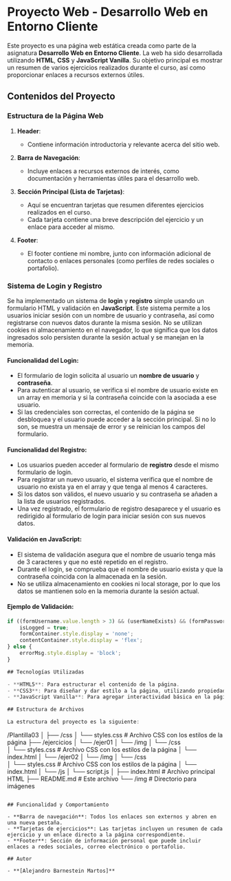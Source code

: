 
# Proyecto Web - Desarrollo Web en Entorno Cliente

Este proyecto es una página web estática creada como parte de la asignatura **Desarrollo Web en Entorno Cliente**. La web ha sido desarrollada utilizando **HTML**, **CSS** y **JavaScript Vanilla**. Su objetivo principal es mostrar un resumen de varios ejercicios realizados durante el curso, así como proporcionar enlaces a recursos externos útiles.

## Contenidos del Proyecto

### Estructura de la Página Web

1. **Header**:
   - Contiene información introductoria y relevante acerca del sitio web.
   
2. **Barra de Navegación**:
   - Incluye enlaces a recursos externos de interés, como documentación y herramientas útiles para el desarrollo web.
   
3. **Sección Principal (Lista de Tarjetas)**:
   - Aquí se encuentran tarjetas que resumen diferentes ejercicios realizados en el curso.
   - Cada tarjeta contiene una breve descripción del ejercicio y un enlace para acceder al mismo.
   
4. **Footer**:
   - El footer contiene mi nombre, junto con información adicional de contacto o enlaces personales (como perfiles de redes sociales o portafolio).




### Sistema de Login y Registro

Se ha implementado un sistema de **login** y **registro** simple usando un formulario HTML y validación en **JavaScript**. Este sistema permite a los usuarios iniciar sesión con un nombre de usuario y contraseña, así como registrarse con nuevos datos durante la misma sesión. No se utilizan cookies ni almacenamiento en el navegador, lo que significa que los datos ingresados solo persisten durante la sesión actual y se manejan en la memoria.

#### Funcionalidad del Login:
- El formulario de login solicita al usuario un **nombre de usuario** y **contraseña**.
- Para autenticar al usuario, se verifica si el nombre de usuario existe en un array en memoria y si la contraseña coincide con la asociada a ese usuario.
- Si las credenciales son correctas, el contenido de la página se desbloquea y el usuario puede acceder a la sección principal. Si no lo son, se muestra un mensaje de error y se reinician los campos del formulario.

#### Funcionalidad del Registro:
- Los usuarios pueden acceder al formulario de **registro** desde el mismo formulario de login.
- Para registrar un nuevo usuario, el sistema verifica que el nombre de usuario no exista ya en el array y que tenga al menos 4 caracteres. 
- Si los datos son válidos, el nuevo usuario y su contraseña se añaden a la lista de usuarios registrados.
- Una vez registrado, el formulario de registro desaparece y el usuario es redirigido al formulario de login para iniciar sesión con sus nuevos datos.

#### Validación en JavaScript:
- El sistema de validación asegura que el nombre de usuario tenga más de 3 caracteres y que no esté repetido en el registro.
- Durante el login, se comprueba que el nombre de usuario exista y que la contraseña coincida con la almacenada en la sesión.
- No se utiliza almacenamiento en cookies ni local storage, por lo que los datos se mantienen solo en la memoria durante la sesión actual.

#### Ejemplo de Validación:

```javascript
if ((formUsername.value.length > 3) && (userNameExists) && (formPassword.value == registeredUsers[passCounter][1])) {
    isLogged = true;
    formContainer.style.display = 'none';
    contentContainer.style.display = 'flex';
} else {
    errorMsg.style.display = 'block';
}

## Tecnologías Utilizadas

- **HTML5**: Para estructurar el contenido de la página.
- **CSS3**: Para diseñar y dar estilo a la página, utilizando propiedades modernas de CSS.
- **JavaScript Vanilla**: Para agregar interactividad básica en la página.

## Estructura de Archivos

La estructura del proyecto es la siguiente:

```
/Plantilla03
│
├── /css
│   └── styles.css      # Archivo CSS con los estilos de la página
├── /ejercicios
│   └── /ejer01
│         └── /img
│         └── /css      
│               └── styles.css      # Archivo CSS con los estilos de la página
│         └── index.html
│   └── /ejer02
│         └── /img
│         └── /css      
│               └── styles.css      # Archivo CSS con los estilos de la página
│         └── index.html
│   └── /js
│         └── script.js
│
├── index.html           # Archivo principal HTML
├── README.md            # Este archivo
└── /img             # Directorio para imágenes
```

## Funcionalidad y Comportamiento

- **Barra de navegación**: Todos los enlaces son externos y abren en una nueva pestaña.
- **Tarjetas de ejercicios**: Las tarjetas incluyen un resumen de cada ejercicio y un enlace directo a la página correspondiente.
- **Footer**: Sección de información personal que puede incluir enlaces a redes sociales, correo electrónico o portafolio.

## Autor

- **[Alejandro Barnestein Martos]**

